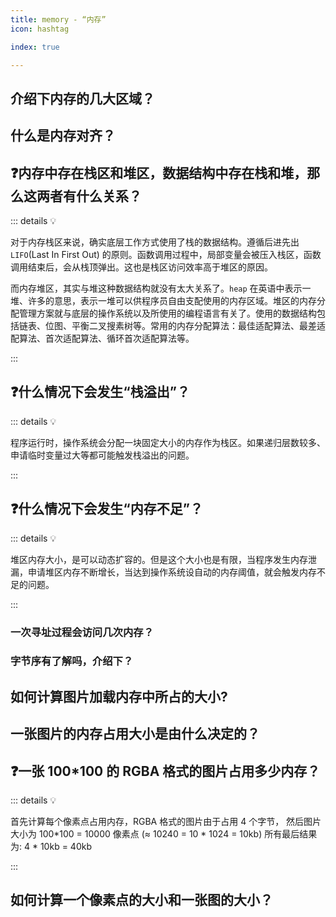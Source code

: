 ```yaml
---
title: memory - “内存”
icon: hashtag

index: true

---
```


<!-- more -->
 
## 介绍下内存的几大区域？

## 什么是内存对齐？
 
## ❓内存中存在栈区和堆区，数据结构中存在栈和堆，那么这两者有什么关系？
  
::: details 💡
  
  对于内存栈区来说，确实底层工作方式使用了栈的数据结构。遵循后进先出 `LIFO`(Last In First Out) 的原则。函数调用过程中，局部变量会被压入栈区，函数调用结束后，会从栈顶弹出。这也是栈区访问效率高于堆区的原因。
  
  而内存堆区，其实与堆这种数据结构就没有太大关系了。`heap` 在英语中表示一堆、许多的意思，表示一堆可以供程序员自由支配使用的内存区域。堆区的内存分配管理方案就与底层的操作系统以及所使用的编程语言有关了。使用的数据结构包括链表、位图、平衡二叉搜素树等。常用的内存分配算法：最佳适配算法、最差适配算法、首次适配算法、循环首次适配算法等。
  
:::
  
## ❓什么情况下会发生“栈溢出”？
  
::: details 💡
  
  程序运行时，操作系统会分配一块固定大小的内存作为栈区。如果递归层数较多、申请临时变量过大等都可能触发栈溢出的问题。
  
:::
  
## ❓什么情况下会发生“内存不足”？
  
::: details 💡
  
  堆区内存大小，是可以动态扩容的。但是这个大小也是有限，当程序发生内存泄漏，申请堆区内存不断增长，当达到操作系统设自动的内存阈值，就会触发内存不足的问题。
  
:::
  
### 一次寻址过程会访问几次内存？
  
### 字节序有了解吗，介绍下？
  
## 如何计算图片加载内存中所占的大小?
  
## 一张图片的内存占用大小是由什么决定的？
  
## ❓一张 100*100 的 RGBA 格式的图片占用多少内存？

::: details 💡

  首先计算每个像素点占用内存，RGBA 格式的图片由于占用 4 个字节，
  然后图片大小为 100*100 = 10000 像素点 (≈ 10240 = 10 * 1024 = 10kb)
  所有最后结果为: 4 * 10kb = 40kb

:::
  
## 如何计算一个像素点的大小和一张图的大小？